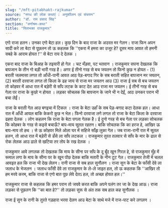 ```yaml
---
slug: "/mft-pitabhakt-rajkumar"
source: "मगध की लोक कथाएं : अनुशाीलन एवं संचयन"
author: "डॉ. राम प्रसाद सिंह"
section: "वर्णाश्रम-कथा"
title: "पिताभक्त राजकुमार"
---
```

एगो राजा हलन। उनका एगो बेटा हल। कुछ दिन के बाद राजा के अउरत मर गेलन। राजा फिन अपन सादी करे ला बेटा से पूछलन तो ऊ कहलक कि ''एकरा में हमरा का उजूर हे? दूसर माय आवत तो हमनी सबहे के आराम होयत !''  से बेटा राय दे देलक । 
 
एकरा बाद राजा के बिआह के तइयारी हो गेल । चट मँड़वा, पट भतवान । राजकुमार सपना देखलक कि बापजान के तीन गो बड़ी भारी गरह है। अगर ई तीनो गरह से बच जयतन तो फिनो कुछ न होयत - (1) बराती जलमासा लगत तो आँधी-पानी आवत आठ पेड़-बगाद गिर के सब बराती सहित बापजान मर जयतन, (2) बराती दरवाजा लगत तो किला के ढह जाय से राजा मर जयतन आउ (3) राजा ई सब से बच जयतन तो कोहवर में आधा रात में बड़ेरी से साँप लटक के काट देत आउ राजा मर जयतन। ई तीनों गरह से बच गेला पर राजा के कुछो न होयत । लड़का सोचलक कि बापजान के जाने भी न देईं, आठ उनकर परान भी बचा लेईं। 

राजा के बराती गेल आउ बगइचा में टिकल । राजा के बेटा उहाँ के सब पेड़-बगाद कटा देलक हल। आधा रात में आँधी आयल बाकि केकरो कुछ न भेल। फिनो दरवाजा लगे लगल तो राजा के बेटा किला के दरवाजा ढहवा देलक । लोग कहलन कि राजा के बेटा पगला गेलक है। ई दुनो गरह से बच गेला पर लड़का सोचलक कि कोहबर के गरह से कइसे बचाऊँ? बाप-माय सूतल रहतन। बाकि सोचलक कि का हरज हे, आखिर ऊ बाप-माय तो हथ । से ऊ कोहवर मिले ओला घर में सहिजे साँझ लुका गेल। जब राजा-रानी रात में सूतल हलन, तो आधा रात में बड़ेरी से डँसे ला साँप लटकल । राजकुमार तुरत तलवार से साँप के मार के ढाल से रोक लेलक आउ ढाले से खटिया तर तोप के रख देलक ।
 
राजकुमार आवे लगलक तो देखलक कि माय के सीना पर साँप के दू बूँद खून गिरल 
हे, से राजकुमार मुँह में रूमाल लगा के माय के सीना पर के खून पोंछ देलक बाकि मतारी के नीन टूट गेल। राजकुमार तेजी में चलल आवइत हल कि राजा भी देख लेलन। रानी राजा से सब हाल सुनौलन । राजा सुन के बेटा के फाँसी देवे ला जलाध के भेजलन । जलाध फाँसी देवे ला राजकुमार के ले-ले जाइत हल, तो ऊ कहलक कि  ''आखिर तो हम मरवे करम, बाकि राजा से एगो बात पूछ लेवे देतऽ हल, तो अच्छा होयत हल।'' 

राजकुमार राजा से कहलक कि हमर परान तो जयवे करत बाकि अपने पलंग तर जा के देख आऊ। राजा लड़का से पूछलन कि ''का बात हे?'' तो लड़का सुरू से अंत तक सब हाल कह सुनौलक । 
 
राजा ई सुन के रानी के तुरते गड़हारा भरवा देलन आउ बेटा के साथे मजे में राज-पाट करे लगलन । 